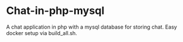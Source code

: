 # Chat-in-php-mysql
A chat application in php with a mysql database for storing chat.
Easy docker setup via build_all.sh.

